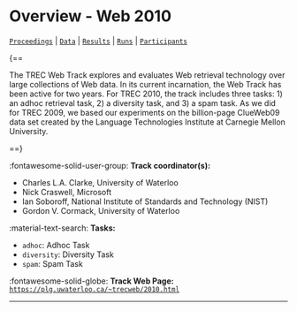 # Overview - Web 2010

[`Proceedings`](./proceedings.md) | [`Data`](./data.md) | [`Results`](./results.md) | [`Runs`](./runs.md) | [`Participants`](./participants.md)

{==

The TREC Web Track explores and evaluates Web retrieval technology over large collections of Web data. In its current incarnation, the Web Track has been active for two years. For TREC 2010, the track includes three tasks: 1) an adhoc retrieval task, 2) a diversity task, and 3) a spam task. As we did for TREC 2009, we based our experiments on the billion-page ClueWeb09 data set created by the Language Technologies Institute at Carnegie Mellon University.

==}

:fontawesome-solid-user-group: **Track coordinator(s):**

- Charles L.A. Clarke, University of Waterloo 
- Nick Craswell, Microsoft 
- Ian Soboroff, National Institute of Standards and Technology (NIST) 
- Gordon V. Cormack, University of Waterloo 

:material-text-search: **Tasks:**

- `adhoc`: Adhoc Task 
- `diversity`: Diversity Task 
- `spam`: Spam Task 

:fontawesome-solid-globe: **Track Web Page:** [`https://plg.uwaterloo.ca/~trecweb/2010.html`](https://plg.uwaterloo.ca/~trecweb/2010.html) 

---


